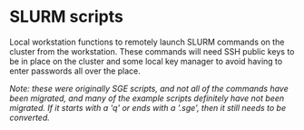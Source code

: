 SLURM scripts
=============
Local workstation functions to remotely launch SLURM commands on the cluster
from the workstation.  These commands will need SSH public keys to be in place
on the cluster and some local key manager to avoid having to enter passwords
all over the place.

*Note: these were originally SGE scripts, and not all of the commands have been
migrated, and many of the example scripts definitely have not been migrated.
If it starts with a 'q' or ends with a '.sge', then it still needs to be
converted.*
